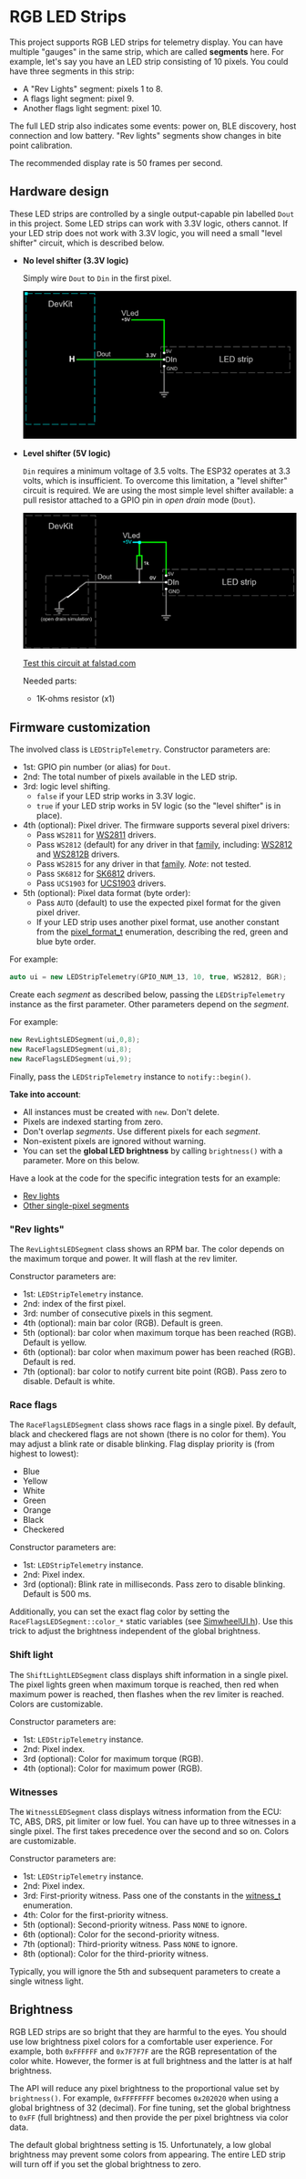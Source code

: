# RGB LED Strips

This project supports RGB LED strips for telemetry display.
You can have multiple "gauges" in the same strip,
which are called **segments** here.
For example, let's say you have an LED strip consisting of 10 pixels.
You could have three segments in this strip:

- A "Rev Lights" segment: pixels 1 to 8.
- A flags light segment: pixel 9.
- Another flags light segment: pixel 10.

The full LED strip also indicates some events:
power on, BLE discovery, host connection and low battery.
"Rev lights" segments show changes in bite point calibration.

The recommended display rate is 50 frames per second.

## Hardware design

These LED strips are controlled by a single output-capable pin labelled `Dout` in this project.
Some LED strips can work with 3.3V logic, others cannot.
If your LED strip does not work with 3.3V logic,
you will need a small "level shifter" circuit, which is described below.

- **No level shifter (3.3V logic)**

  Simply wire `Dout` to `Din` in the first pixel.

  ![No level shifter](./NoLevelShifter.png)

- **Level shifter (5V logic)**

  `Din` requires a minimum voltage of 3.5 volts.
  The ESP32 operates at 3.3 volts, which is insufficient.
  To overcome this limitation, a "level shifter" circuit is required.
  We are using the most simple level shifter available:
  a pull resistor attached to a GPIO pin in *open drain* mode (`Dout`).

  ![Level shifter](./LevelShifter.png)

  [Test this circuit at falstad.com](https://falstad.com/circuit/circuitjs.html?ctz=CQAgjCAMB0l3BWcMBMcUHYMGZIA4UA2ATmIxAUgoqoQFMBaMMAKACcQG8rvPenCUZHBYAPTmF4YUEgCzkMSWeEEARAPYBXAC4sA7hMEDDIQssgsASnyrGmYGcapVZtIc+gIxEtJyKcMPD9sEGVJEAA1ABk6ABNvJhC8QTAkPGJQ8CDVAEkAOxYAI05sBEd+SSQUbHILYoYUZVkMlGIqZhkLcQbiIIZZPsbbWSUQX1U6ADcAaQBLXXFmIOSxuBB0zN8ogFFVAB0AZwPtNlmAB30TYiMwFJQgiwBzEwc+25VnKASHU2UZQnIYRkCAi33akBSKUgGSBIAA4gA5VSXYz8Xi8FAoio3HFfAxcHi2NDLZwJbDvMDSCTEMKKTI-AAU6jOdDyh1ibAAhrM2UdZgBbTQAG052lm6jyAEoWAc-Ph1kSqa93CATpo6Cxng0lfc-ErZOYvvVcMozHKZKkHiwgA)

  Needed parts:

  - 1K-ohms resistor (x1)

## Firmware customization

The involved class is `LEDStripTelemetry`. Constructor parameters are:

- 1st: GPIO pin number (or alias) for `Dout`.
- 2nd: The total number of pixels available in the LED strip.
- 3rd: logic level shifting.
  - `false` if your LED strip works in 3.3V logic.
  - `true` if your LED strip works in 5V logic
    (so the "level shifter" is in place).
- 4th (optional): Pixel driver. The firmware supports several pixel drivers:
  - Pass `WS2811` for
    [WS2811](https://www.alldatasheet.com/datasheet-pdf/pdf/1132633/WORLDSEMI/WS2811.html)
    drivers.
  - Pass `WS2812` (default) for any driver in that [family](http://world-semi.com/ws2812-family/),
    including:
    [WS2812](https://www.alldatasheet.com/datasheet-pdf/pdf/1134521/WORLDSEMI/WS2812.html) and
    [WS2812B](https://www.alldatasheet.com/datasheet-pdf/pdf/1179113/WORLDSEMI/WS2812B.html)
    drivers.
  - Pass `WS2815` for any driver in that [family](http://world-semi.com/ws2815-family/).
    *Note*: not tested.
  - Pass `SK6812` for
    [SK6812](https://cdn-shop.adafruit.com/product-files/1138/SK6812%20LED%20datasheet%20.pdf)
    drivers.
  - Pass `UCS1903` for
    [UCS1903](https://www.led-stuebchen.de/download/UCS1903_English.pdf)
    drivers.
- 5th (optional): Pixel data format (byte order):
  - Pass `AUTO` (default) to use the expected pixel format for the given pixel driver.
  - If your LED strip uses another pixel format, use another constant from the
    [pixel_format_t](../../../../src/include/LedStrip.h) enumeration,
    describing the red, green and blue byte order.

For example:

```c++
auto ui = new LEDStripTelemetry(GPIO_NUM_13, 10, true, WS2812, BGR);
```

Create each *segment* as described below,
passing the `LEDStripTelemetry` instance as the first parameter.
Other parameters depend on the *segment*.

For example:

```c++
new RevLightsLEDSegment(ui,0,8);
new RaceFlagsLEDSegment(ui,8);
new RaceFlagsLEDSegment(ui,9);
```

Finally, pass the `LEDStripTelemetry` instance to `notify::begin()`.

**Take into account**:

- All instances must be created with `new`.
  Don't delete.
- Pixels are indexed starting from zero.
- Don't overlap *segments*.
  Use different pixels for each *segment*.
- Non-existent pixels are ignored without warning.
- You can set the **global LED brightness** by calling `brightness()` with a parameter.
  More on this below.

Have a look at the code for the specific integration tests for an example:

- [Rev lights](../../../../src/QualityControls/UITests/RevLightsSegmentTest/RevLightsSegmentTest.ino)
- [Other single-pixel segments](../../../../src/QualityControls/UITests/SinglePixelSegmentsTest/SinglePixelSegmentsTest.ino)

### "Rev lights"

The `RevLightsLEDSegment` class shows an RPM bar.
The color depends on the maximum torque and power.
It will flash at the rev limiter.

Constructor parameters are:

- 1st: `LEDStripTelemetry` instance.
- 2nd: index of the first pixel.
- 3rd: number of consecutive pixels in this segment.
- 4th (optional): main bar color (RGB).
  Default is green.
- 5th (optional): bar color when maximum torque has been reached (RGB).
  Default is yellow.
- 6th (optional): bar color when maximum power has been reached (RGB).
  Default is red.
- 7th (optional): bar color to notify current bite point (RGB).
  Pass zero to disable. Default is white.

### Race flags

The `RaceFlagsLEDSegment` class shows race flags in a single pixel.
By default, black and checkered flags are not shown (there is no color for them).
You may adjust a blink rate or disable blinking.
Flag display priority is (from highest to lowest):

- Blue
- Yellow
- White
- Green
- Orange
- Black
- Checkered

Constructor parameters are:

- 1st: `LEDStripTelemetry` instance.
- 2nd: Pixel index.
- 3rd (optional): Blink rate in milliseconds.
  Pass zero to disable blinking. Default is 500 ms.

Additionally, you can set the exact flag color by setting the
`RaceFlagsLEDSegment::color_*` static variables
(see [SimwheelUI.h](../../../../src/include/SimWheelUI.h)).
Use this trick to adjust the brightness independent of the global brightness.

### Shift light

The `ShiftLightLEDSegment` class displays shift information in a single pixel.
The pixel lights green when maximum torque is reached,
then red when maximum power is reached,
then flashes when the rev limiter is reached.
Colors are customizable.

Constructor parameters are:

- 1st: `LEDStripTelemetry` instance.
- 2nd: Pixel index.
- 3rd (optional): Color for maximum torque (RGB).
- 4th (optional): Color for maximum power (RGB).

### Witnesses

The `WitnessLEDSegment` class displays witness information from the ECU:
TC, ABS, DRS, pit limiter or low fuel.
You can have up to three witnesses in a single pixel.
The first takes precedence over the second and so on.
Colors are customizable.

Constructor parameters are:

- 1st: `LEDStripTelemetry` instance.
- 2nd: Pixel index.
- 3rd: First-priority witness.
  Pass one of the constants in the
  [witness_t](../../../../src/include/SimWheelUI.h) enumeration.
- 4th: Color for the first-priority witness.
- 5th (optional): Second-priority witness.
  Pass `NONE` to ignore.
- 6th (optional): Color for the second-priority witness.
- 7th (optional): Third-priority witness.
  Pass `NONE` to ignore.
- 8th (optional): Color for the third-priority witness.

Typically, you will ignore the 5th and subsequent parameters to create a single witness light.

## Brightness

RGB LED strips are so bright that they are harmful to the eyes.
You should use low brightness pixel colors for a comfortable user experience.
For example, both `0xFFFFFF` and `0x7F7F7F` are the RGB representation of the color white.
However, the former is at full brightness and the latter is at half brightness.

The API will reduce any pixel brightness to the proportional value set by `brightness()`.
For example, `0xFFFFFFFF` becomes `0x202020` when using a global brightness of 32 (decimal).
For fine tuning, set the global brightness to `0xFF` (full brightness)
and then provide the per pixel brightness via color data.

The default global brightness setting is 15.
Unfortunately, a low global brightness may prevent some colors from appearing.
The entire LED strip will turn off if you set the global brightness to zero.
